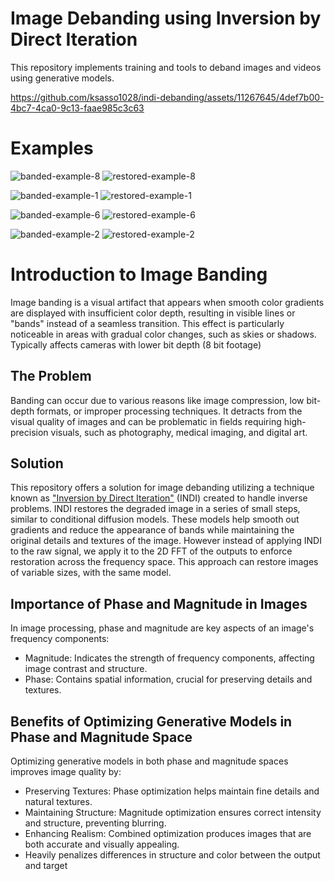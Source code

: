 # Image Debanding using Inversion by Direct Iteration 
This repository implements training and tools to deband images and videos using generative models. 


https://github.com/ksasso1028/indi-debanding/assets/11267645/4def7b00-4bc7-4ca0-9c13-faae985c3c63



# Examples
![banded-example-8](https://github.com/ksasso1028/indi-debanding/assets/11267645/b0e23add-b42f-4680-b9d3-c5f530525c9d)
![restored-example-8](https://github.com/ksasso1028/indi-debanding/assets/11267645/2ac95c37-f75d-4ae7-9be4-0181cab31bf6)

![banded-example-1](https://github.com/ksasso1028/indi-debanding/assets/11267645/8ae4159b-100b-44b0-aa57-72052eef79db)
![restored-example-1](https://github.com/ksasso1028/indi-debanding/assets/11267645/856e951d-ff31-4af2-864c-6168e96b1a57)

![banded-example-6](https://github.com/ksasso1028/indi-debanding/assets/11267645/d1c99c50-19f1-4c15-977b-0caa179e4f8c)
![restored-example-6](https://github.com/ksasso1028/indi-debanding/assets/11267645/1de6ae89-20d4-44c3-8a50-8335570be4ba)

![banded-example-2](https://github.com/ksasso1028/indi-debanding/assets/11267645/5dd6f45f-eef3-4edc-a2b8-ffd53511a3f5)
![restored-example-2](https://github.com/ksasso1028/indi-debanding/assets/11267645/c5da7384-d4a9-47dd-a218-c6b2373e211f)





# Introduction to Image Banding
Image banding is a visual artifact that appears when smooth color gradients are displayed with insufficient color depth, resulting in visible lines or "bands" instead of a seamless transition. This effect is particularly noticeable in areas with gradual color changes, such as skies or shadows. Typically affects cameras with lower bit depth (8 bit footage)

## The Problem
Banding can occur due to various reasons like image compression, low bit-depth formats, or improper processing techniques. It detracts from the visual quality of images and can be problematic in fields requiring high-precision visuals, such as photography, medical imaging, and digital art.

## Solution
This repository offers a solution for image debanding utilizing a technique known as ["Inversion by Direct Iteration"](https://arxiv.org/abs/2303.11435) (INDI) created to handle inverse problems. INDI restores the degraded image in a series of small steps, similar to conditional diffusion models. These models help smooth out gradients and reduce the appearance of bands while maintaining the original details and textures of the image. However instead of applying INDI to the raw signal, we apply it to the 2D FFT of the outputs to enforce restoration across the frequency space. This approach can restore images of variable sizes, with the same model. 

## Importance of Phase and Magnitude in Images
In image processing, phase and magnitude are key aspects of an image's frequency components:

- Magnitude: Indicates the strength of frequency components, affecting image contrast and structure.
- Phase: Contains spatial information, crucial for preserving details and textures.

## Benefits of Optimizing Generative Models in Phase and Magnitude Space
Optimizing generative models in both phase and magnitude spaces improves image quality by:

- Preserving Textures: Phase optimization helps maintain fine details and natural textures.
- Maintaining Structure: Magnitude optimization ensures correct intensity and structure, preventing blurring.
- Enhancing Realism: Combined optimization produces images that are both accurate and visually appealing.
- Heavily penalizes differences in structure and color between the output and target

